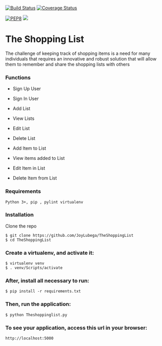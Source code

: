 [![Build Status](https://travis-ci.org/JoyLubega/TheShoppingList.svg?branch=master)](https://travis-ci.org/JoyLubega/TheShoppingList)
[![Coverage Status](https://coveralls.io/repos/github/JoyLubega/TheShoppingList/badge.svg)](https://coveralls.io/github/JoyLubega/TheShoppingList)

[![PEP8](https://img.shields.io/badge/code%20style-pep8-orange.svg)](https://www.python.org/dev/peps/pep-0008/)
<a href="https://codeclimate.com/github/codeclimate/codeclimate"><img src="https://codeclimate.com/github/codeclimate/codeclimate/badges/gpa.svg" /></a>
# The Shopping List


The challenge of keeping track of shopping items is a need for many
individuals that requires an innovative and robust solution that will
 allow them to remember and share the shopping lists with others

### Functions

* Sign Up User

* Sign In User

* Add List

* View Lists

* Edit List

* Delete List

* Add Item to List

* View items added to List

* Edit Item in List

* Delete Item from List

### Requirements

`Python 3+, pip , pylint virtualenv`

### Installation

Clone the repo

```
$ git clone https://github.com/JoyLubega/TheShoppingList
$ cd TheShoppingList
```

### Create a virtualenv, and activate it:

```
$ virtualenv venv
$ . venv/Scripts/activate
```

### After, install all necessary to run:

```
$ pip install -r requirements.txt
```

### Then, run the application:

```
$ python Theshoppinglist.py
```

### To see your application, access this url in your browser:

```
http://localhost:5000
```
